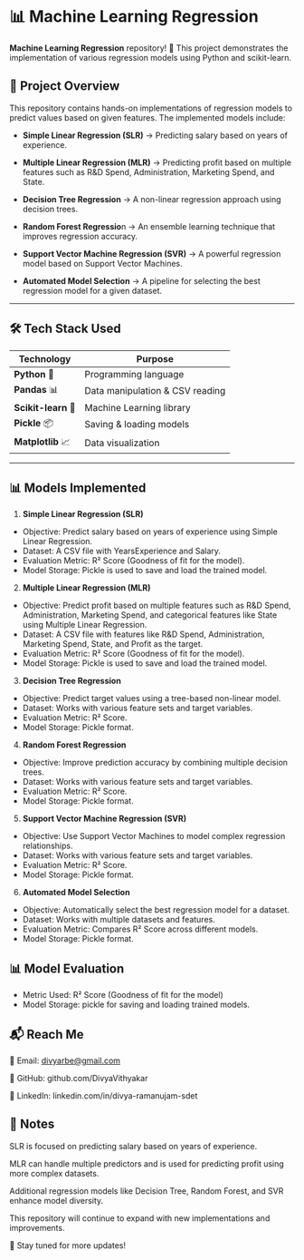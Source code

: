 # 📊 Machine Learning Regression 

**Machine Learning Regression** repository! 🚀 This project demonstrates the implementation of various regression models using Python and scikit-learn.

## 📌 Project Overview  
This repository contains hands-on implementations of regression models to predict values based on given features. The implemented models include:

- **Simple Linear Regression (SLR)** → Predicting salary based on years of experience.

- **Multiple Linear Regression (MLR)** → Predicting profit based on multiple features such as R&D Spend, Administration, Marketing Spend, and State.

- **Decision Tree Regression** → A non-linear regression approach using decision trees.

- **Random Forest Regressio**n → An ensemble learning technique that improves regression accuracy.

- **Support Vector Machine Regression (SVR)** → A powerful regression model based on Support Vector Machines.

- **Automated Model Selection** → A pipeline for selecting the best regression model for a given dataset.


---

## 🛠️ Tech Stack Used  

| Technology | Purpose |
|------------|---------|
| **Python** 🐍 | Programming language |
| **Pandas** 📊 | Data manipulation & CSV reading |
| **Scikit-learn** 🤖 | Machine Learning library |
| **Pickle** 📦 | Saving & loading models |
| **Matplotlib** 📈	| Data visualization |

---

## 📊 Models Implemented

1. **Simple Linear Regression (SLR)**
   
 - Objective: Predict salary based on years of experience using Simple Linear Regression.
 - Dataset: A CSV file with YearsExperience and Salary.
 - Evaluation Metric: R² Score (Goodness of fit for the model).
 - Model Storage: Pickle is used to save and load the trained model.

2. **Multiple Linear Regression (MLR)**
   
  - Objective: Predict profit based on multiple features such as R&D Spend, Administration, Marketing Spend, and categorical features like State using Multiple Linear Regression.
  - Dataset: A CSV file with features like R&D Spend, Administration, Marketing Spend, State, and Profit as the target.
  - Evaluation Metric: R² Score (Goodness of fit for the model).
  - Model Storage: Pickle is used to save and load the trained model.

3. **Decision Tree Regression**

 - Objective: Predict target values using a tree-based non-linear model.
 - Dataset: Works with various feature sets and target variables.
 - Evaluation Metric: R² Score.
 - Model Storage: Pickle format.

4. **Random Forest Regression**
   
 - Objective: Improve prediction accuracy by combining multiple decision trees.
 - Dataset: Works with various feature sets and target variables.
 - Evaluation Metric: R² Score.
 - Model Storage: Pickle format.

5. **Support Vector Machine Regression (SVR)**

 - Objective: Use Support Vector Machines to model complex regression relationships.
 - Dataset: Works with various feature sets and target variables.
 - Evaluation Metric: R² Score.
 - Model Storage: Pickle format.

6. **Automated Model Selection**

 - Objective: Automatically select the best regression model for a dataset.
 - Dataset: Works with multiple datasets and features.
 - Evaluation Metric: Compares R² Score across different models.
 - Model Storage: Pickle format.



## 📊 Model Evaluation
- Metric Used: R² Score (Goodness of fit for the model)
- Model Storage: pickle for saving and loading trained models.


## 📬 Reach Me

📧 Email: divyarbe@gmail.com

🔗 GitHub: github.com/DivyaVithyakar

🚀 LinkedIn: linkedin.com/in/divya-ramanujam-sdet

## 📃 Notes

SLR is focused on predicting salary based on years of experience.

MLR can handle multiple predictors and is used for predicting profit using more complex datasets.

Additional regression models like Decision Tree, Random Forest, and SVR enhance model diversity.

This repository will continue to expand with new implementations and improvements.

🔄 Stay tuned for more updates!
